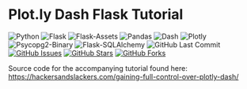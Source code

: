 # Plot.ly Dash Flask Tutorial


![Python](https://img.shields.io/badge/Python-3.7.2-blue.svg?logo=python&longCache=true&logoColor=white&colorB=23a8e2&style=flat-square&colorA=36363e)
![Flask](https://img.shields.io/badge/flask-1.0.2-blue.svg?longCache=true&logo=flask&style=flat-square&logoColor=white&colorB=23a8e2&colorA=36363e)
![Flask-Assets](https://img.shields.io/badge/flask--assets-v0.12-blue.svg?longCache=true&logo=flask&style=flat-square&logoColor=white&colorB=23a8e2&colorA=36363e)
![Pandas](https://img.shields.io/badge/pandas-v0.24.2-blue.svg?longCache=true&logo=python&longCache=true&style=flat-square&logoColor=white&colorB=23a8e2&colorA=36363e)
![Dash](https://img.shields.io/badge/dash-v0.40.0-blue.svg?longCache=true&logo=python&longCache=true&style=flat-square&logoColor=white&colorB=23a8e2&colorA=36363e)
![Plotly](https://img.shields.io/badge/plotly-v3.7.1-blue.svg?longCache=true&logo=python&longCache=true&style=flat-square&logoColor=white&colorB=23a8e2&colorA=36363e)
![Psycopg2-Binary](https://img.shields.io/badge/Psycopg2--Binary-v2.7.7-red.svg?longCache=true&style=flat-square&logo=PostgreSQL&logoColor=white&colorA=36363e)
![Flask-SQLAlchemy](https://img.shields.io/badge/Flask--SQLAlchemy-2.3.2-red.svg?longCache=true&style=flat-square&logo=scala&logoColor=white&colorA=36363e)
![GitHub Last Commit](https://img.shields.io/github/last-commit/google/skia.svg?style=flat-square&colorA=36363e)
[![GitHub Issues](https://img.shields.io/github/issues/toddbirchard/plotlydash-flask-tutorial.svg?style=flat-square&colorA=36363e)](https://github.com/toddbirchard/plotlydash-flask-tutorial/issues)
[![GitHub Stars](https://img.shields.io/github/stars/toddbirchard/plotlydash-flask-tutorial.svg?style=flat-square&colorB=e3bb18&colorA=36363e)](https://github.com/toddbirchard/plotlydash-flask-tutorial/stargazers)
[![GitHub Forks](https://img.shields.io/github/forks/toddbirchard/plotlydash-flask-tutorial.svg?style=flat-square&colorA=36363e)](https://github.com/toddbirchard/plotlydash-flask-tutorial/network)


Source code for the accompanying tutorial found here: https://hackersandslackers.com/gaining-full-control-over-plotly-dash/
